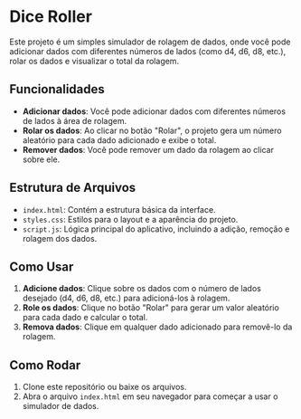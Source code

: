 # Dice Roller

Este projeto é um simples simulador de rolagem de dados, onde você pode adicionar dados com diferentes números de lados (como d4, d6, d8, etc.), rolar os dados e visualizar o total da rolagem.

## Funcionalidades

- **Adicionar dados**: Você pode adicionar dados com diferentes números de lados à área de rolagem.
- **Rolar os dados**: Ao clicar no botão "Rolar", o projeto gera um número aleatório para cada dado adicionado e exibe o total.
- **Remover dados**: Você pode remover um dado da rolagem ao clicar sobre ele.

## Estrutura de Arquivos

- `index.html`: Contém a estrutura básica da interface.
- `styles.css`: Estilos para o layout e a aparência do projeto.
- `script.js`: Lógica principal do aplicativo, incluindo a adição, remoção e rolagem dos dados.

## Como Usar

1. **Adicione dados**: Clique sobre os dados com o número de lados desejado (d4, d6, d8, etc.) para adicioná-los à rolagem.
2. **Role os dados**: Clique no botão "Rolar" para gerar um valor aleatório para cada dado e calcular o total.
3. **Remova dados**: Clique em qualquer dado adicionado para removê-lo da rolagem.

## Como Rodar

1. Clone este repositório ou baixe os arquivos.
2. Abra o arquivo `index.html` em seu navegador para começar a usar o simulador de dados.
